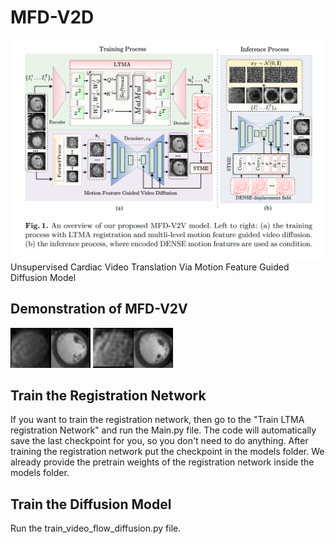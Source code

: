 # MFD-V2D
![MFD-V2D Architecture](figures/overall_fig.png)
Unsupervised Cardiac Video Translation Via Motion Feature Guided Diffusion Model

## Demonstration of MFD-V2V
![Alt Text](MFD-V2V_demos/A01_P101_evaluation.gif)
![Alt Text](MFD-V2V_demos/A01_P104_evaluation.gif)

## Train the Registration Network
If you want to train the registration network, then go to the "Train LTMA registration Network" and run the Main.py file. The code will automatically save the last checkpoint for you, so you don't need to do anything. After training the registration network put the checkpoint in the models folder. We already provide the pretrain weights of the registration network inside the models folder.

## Train the Diffusion Model
Run the train_video_flow_diffusion.py file. 

